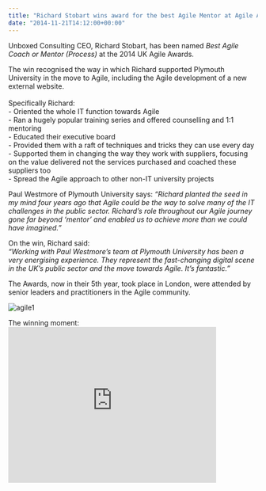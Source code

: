 ```yaml
---
title: "Richard Stobart wins award for the best Agile Mentor at Agile Awards"
date: "2014-11-21T14:12:00+00:00"
---
```


<p>Unboxed Consulting CEO, Richard Stobart, has been named <i>Best Agile Coach or Mentor (Process)</i> at the 2014 UK Agile Awards.<br/></p>

<p>The win recognised the way in which Richard supported Plymouth University in the move to Agile, including the Agile development of a new external website.<br/>
<br/>
Specifically Richard:<br/>
- Oriented the whole IT function towards Agile<br/>
- Ran a hugely popular training series and offered counselling and 1:1 mentoring<br/>
- Educated their executive board<br/>
- Provided them with a raft of techniques and tricks they can use every day<br/>
- Supported them in changing the way they work with suppliers, focusing on the value delivered not the services purchased and coached these suppliers too<br/>
- Spread the Agile approach to other non-IT university projects<br/></p>

<p>Paul Westmore of Plymouth University says: <i>“Richard planted the seed in my mind four years ago that Agile could be the way to solve many of the IT challenges in the public sector. Richard’s role throughout our Agile journey gone far beyond ‘mentor’ and enabled us to achieve more than we could have imagined.”</i><br/></p>

<p>On the win, Richard said:<br/>
<i>“Working with Paul Westmore’s team at Plymouth University has been a very energising experience. They represent the fast-changing digital scene in the UK’s public sector and the move towards Agile. It’s fantastic.”</i><br/></p>

<p>The Awards, now in their 5th year, took place in London, were attended by senior leaders and practitioners in the Agile community. </p>

<p><img src="http://i1291.photobucket.com/albums/b548/grammccram/182319a3-c03a-48d8-a793-8de3bb71db40_zps20582be7.png" alt="agile1"/></p>

<p>The winning moment:<br/>
<iframe width="420" height="315" src="https://www.youtube.com/embed/rHJyBhfik94" frameborder="0" allowfullscreen></iframe></p>
